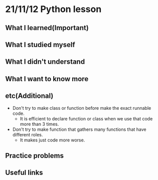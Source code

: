 # 21/11/12 Python lesson

## What I learned(Important)

## What I studied myself

## What I didn't understand

## What I want to know more

## etc(Additional)

* Don't try to make class or function before make the exact runnable code.
  * It is efficient to declare function or class when we use that code more than 3 times.
* Don't try to make function that gathers many functions that have different roles.
  * It makes just code more worse.

## Practice problems

## Useful links
